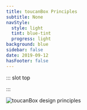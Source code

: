 ```yaml
---
title: toucanBox Principles
subtitle: None
navStyle:
  style: light
  tint: blue-tint
  progress: light
background: blue
sidebar: false
date: 2019-09-12
hasFooter: false
---
```


::: slot top

:::

<Loader current="toucanbox-principles"/>

<!-- toucanBox principles. -->

<Content-FreeSection padding="is-small">

  <img class="lazyload" data-src="/images/toucanBox/design-principles.png" alt="toucanBox design principles">

</Content-FreeSection>
